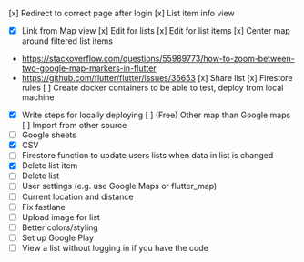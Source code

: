 
[x] Redirect to correct page after login
[x] List item info view
 - [x] Link from Map view 
[x] Edit for lists
[x] Edit for list items
[x] Center map around filtered list items
 - https://stackoverflow.com/questions/55989773/how-to-zoom-between-two-google-map-markers-in-flutter
 - https://github.com/flutter/flutter/issues/36653
[x] Share list
[x] Firestore rules
[ ] Create docker containers to be able to test, deploy from local machine
 - [x] Write steps for locally deploying
[ ] (Free) Other map than Google maps
[ ] Import from other source
 - [ ] Google sheets
 - [x] CSV
- [ ] Firestore function to update users lists when data in list is changed
- [x] Delete list item 
- [ ] Delete list
- [ ] User settings (e.g. use Google Maps or flutter_map)
- [ ] Current location and distance
- [ ] Fix fastlane
- [ ] Upload image for list
- [ ] Better colors/styling
- [ ] Set up Google Play
- [ ] View a list without logging in if you have the code
